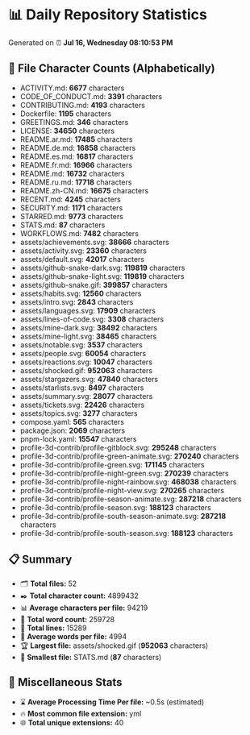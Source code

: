 # 📊 Daily Repository Statistics
Generated on ⏰ **Jul 16, Wednesday 08:10:53 PM**

## 📂 File Character Counts (Alphabetically)
- ACTIVITY.md: **6677** characters
- CODE_OF_CONDUCT.md: **3391** characters
- CONTRIBUTING.md: **4193** characters
- Dockerfile: **1195** characters
- GREETINGS.md: **346** characters
- LICENSE: **34650** characters
- README.ar.md: **17485** characters
- README.de.md: **16858** characters
- README.es.md: **16817** characters
- README.fr.md: **16966** characters
- README.md: **16732** characters
- README.ru.md: **17718** characters
- README.zh-CN.md: **16675** characters
- RECENT.md: **4245** characters
- SECURITY.md: **1171** characters
- STARRED.md: **9773** characters
- STATS.md: **87** characters
- WORKFLOWS.md: **7482** characters
- assets/achievements.svg: **38666** characters
- assets/activity.svg: **23360** characters
- assets/default.svg: **42017** characters
- assets/github-snake-dark.svg: **119819** characters
- assets/github-snake-light.svg: **119819** characters
- assets/github-snake.gif: **399857** characters
- assets/habits.svg: **12560** characters
- assets/intro.svg: **2843** characters
- assets/languages.svg: **17909** characters
- assets/lines-of-code.svg: **3308** characters
- assets/mine-dark.svg: **38492** characters
- assets/mine-light.svg: **38465** characters
- assets/notable.svg: **3537** characters
- assets/people.svg: **60054** characters
- assets/reactions.svg: **10047** characters
- assets/shocked.gif: **952063** characters
- assets/stargazers.svg: **47840** characters
- assets/starlists.svg: **8497** characters
- assets/summary.svg: **28077** characters
- assets/tickets.svg: **22426** characters
- assets/topics.svg: **3277** characters
- compose.yaml: **565** characters
- package.json: **2069** characters
- pnpm-lock.yaml: **15547** characters
- profile-3d-contrib/profile-gitblock.svg: **295248** characters
- profile-3d-contrib/profile-green-animate.svg: **270240** characters
- profile-3d-contrib/profile-green.svg: **171145** characters
- profile-3d-contrib/profile-night-green.svg: **270239** characters
- profile-3d-contrib/profile-night-rainbow.svg: **468038** characters
- profile-3d-contrib/profile-night-view.svg: **270265** characters
- profile-3d-contrib/profile-season-animate.svg: **287218** characters
- profile-3d-contrib/profile-season.svg: **188123** characters
- profile-3d-contrib/profile-south-season-animate.svg: **287218** characters
- profile-3d-contrib/profile-south-season.svg: **188123** characters

## 📋 Summary
- 🗂️ **Total files:** 52
- ✒️ **Total character count:** 4899432
- 📊 **Average characters per file:** 94219
- 📝 **Total word count:** 259728
- 🧾 **Total lines:** 15289
- 📐 **Average words per file:** 4994
- 🏆 **Largest file:** assets/shocked.gif (**952063** characters)
- 🥉 **Smallest file:** STATS.md (**87** characters)

## 🌟 Miscellaneous Stats
- ⌛ **Average Processing Time Per file:** ~0.5s (estimated)
- 🔥 **Most common file extension:** yml
- 🌐 **Total unique extensions:** 40
